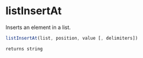 # listInsertAt

Inserts an element in a list.

```javascript
listInsertAt(list, position, value [, delimiters])
```

```javascript
returns string
```
